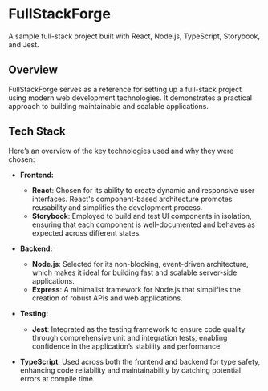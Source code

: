 # FullStackForge
A sample full-stack project built with React, Node.js, TypeScript, Storybook, and Jest.


## Overview
FullStackForge serves as a reference for setting up a full-stack project using modern web development technologies. It demonstrates a practical approach to building maintainable and scalable applications.

## Tech Stack
Here’s an overview of the key technologies used and why they were chosen:

- **Frontend:** 
  - **React**: Chosen for its ability to create dynamic and responsive user interfaces. React's component-based architecture promotes reusability and simplifies the development process.
  - **Storybook**: Employed to build and test UI components in isolation, ensuring that each component is well-documented and behaves as expected across different states.

- **Backend:** 
  - **Node.js**: Selected for its non-blocking, event-driven architecture, which makes it ideal for building fast and scalable server-side applications.
  - **Express**: A minimalist framework for Node.js that simplifies the creation of robust APIs and web applications.

- **Testing:**
  - **Jest**: Integrated as the testing framework to ensure code quality through comprehensive unit and integration tests, enabling confidence in the application’s stability and performance.

- **TypeScript**: Used across both the frontend and backend for type safety, enhancing code reliability and maintainability by catching potential errors at compile time.
